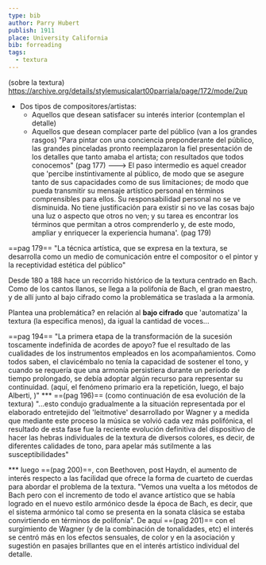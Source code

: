 ```yaml
---
type: bib
author: Parry Hubert
publish: 1911
place: University California
bib: forreading
tags:
  - textura
---
```

(sobre la textura) https://archive.org/details/stylemusicalart00parriala/page/172/mode/2up

- Dos tipos de compositores/artistas:
	- Aquellos que desean satisfacer su interés interior (contemplan el detalle)
	- Aquellos que desean complacer parte del público (van a los grandes rasgos) "Para pintar con una conciencia preponderante del público, las grandes pinceladas pronto reemplazaron la fiel presentación de los detalles que tanto amaba el artista; con resultados que todos conocemos" (pag 177)
	---> El paso intermedio es aquel creador que 'percibe instintivamente al público, de modo que se asegure tanto de sus capacidades como de sus limitaciones; de modo que pueda transmitir su mensaje artístico personal en términos comprensibles para ellos. Su responsabilidad personal no se ve disminuida. No tiene justificación para existir si no ve las cosas bajo una luz o aspecto que otros no ven; y su tarea es encontrar los términos que permitan a otros comprenderlo y, de este modo, ampliar y enriquecer la experiencia humana'. (pag 179)
	
==pag 179==
"La técnica artística, que se expresa en la textura, se desarrolla como un medio de comunicación entre el compositor o el pintor y la receptividad estética del público"

Desde 180 a 188 hace un recorrido histórico de la textura centrado en Bach. Como de los cantos llanos, se llega a la polifonía de Bach, el gran maestro, y de allí junto al bajo cifrado como la problemática se traslada a la armonía.

Plantea una problemática? en relación al **bajo cifrado** que 'automatiza' la textura (la especifica menos), da igual la cantidad de voces...

==pag 194==
"La primera etapa de la transformación de la sucesión toscamente indefinida de acordes de apoyo? fue el resultado de las cualidades de los instrumentos empleados en los acompañamientos. Como todos saben, el clavicémbalo no tenía la capacidad de sostener el tono, y cuando se requería que una armonía persistiera durante un período de tiempo prolongado, se debía adoptar algún recurso para representar su continuidad. (aquí, el fenómeno primario era la repetición, luego, el bajo Alberti, )" ***
==(pag 196)== (como continuación de esa evolución de la textura) "...esto condujo gradualmente a la situación representada por el elaborado entretejido del 'leitmotive' desarrollado por Wagner y a medida que mediante este proceso la música se volvió cada vez más polifónica, el resultado de esta fase fue la reciente evolución definitiva del dispositivo de hacer las hebras individuales de la textura de diversos colores, es decir, de diferentes calidades de tono, para apelar más sutilmente a las susceptibilidades"

*** luego ==(pag 200)==, con Beethoven, post Haydn, el aumento de interés respecto a las facilidad que ofrece la forma de cuarteto de cuerdas para abordar el problema de la textura. "Vemos una vuelta a los métodos de Bach pero con el incremento de todo el avance artístico que se había logrado en el nuevo estilo armónico desde la época de Bach, es decir, que el sistema armónico tal como se presenta en la sonata clásica se estaba convirtiendo en términos de polifonía".
De aquí ==(pag 201)== con el surgimiento de Wagner (y de la combinación de tonalidades, etc) el interés se centró más en los efectos sensuales, de color y en la asociación y sugestión en pasajes brillantes que en el interés artístico individual del detalle. 
